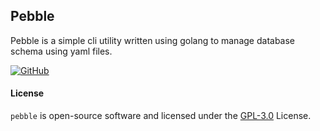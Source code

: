 ## Pebble

Pebble is a simple cli utility written using golang to manage database schema using yaml files.

[![GitHub](https://img.shields.io/github/v/release/avanciro/pebble.svg)](https://github.com/avanciro/pebble/releases/latest)

#### License
```pebble``` is open-source software and licensed under the [GPL-3.0](https://github.com/avanciro/pebble/blob/dev/LICENSE) License.